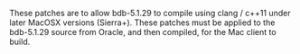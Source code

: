 These patches are to allow bdb-5.1.29 to compile using clang / c++11 under later MacOSX versions (Sierra+).
These patches must be applied to the bdb-5.1.29 source from Oracle, and then compiled, for the Mac client to build.
